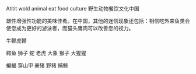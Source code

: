 Atitit wold animal eat food culture 野生动物餐饮文化中国


雄性增强性功能的美味佳肴。在中国，其他的迷信现象还包括：相信吃外来鱼类会使您成为更好的游泳者，而猫头鹰肉可以改善您的视力。

牛鞭虎鞭

鳄鱼 狮子 蛇
老虎 大象 猴子 大猩猩

蝙蝠 穿山甲 豪猪 野猪
捕鲸
